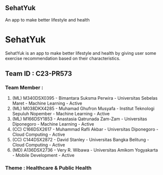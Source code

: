 ## SehatYuk
An app to make better lifestyle and health

# SehatYuk

SehatYuk is an app to make better lifestyle and health by giving user some exercise recommendation based on their characteristics.

## Team ID : C23-PR573
### Team Member	: 
1. (ML) M340DSX0395 - Bimantara Suksma Perwira - Universitas Sebelas Maret - Machine Learning - Active
2. (ML) M038DKX4285 - Muhamad Ghufron Musyafa - Institut Teknologi Sepuluh Nopember - Machine Learning - Active
3. (ML) M166DSY1853 - Anastasia Qatrunada Zam-Zam - Universitas Diponegoro - Machine Learning - Active
4. (CC) C166DSX2617 - Muhammad Rafli Akbar - Universitas Diponegoro - Cloud Computing - Active
5. (CC) C144DSX2872 - David Stanley - Universitas Bangka Belitung - Cloud Computing - Active
6. (MD) A136DSX2736  - Very R. Wibawa - Universitas Amikom Yogyakarta - Mobile Development - Active

### Theme : Healthcare & Public Health
